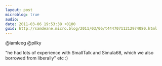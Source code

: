 ```yaml
---
layout: post
microblog: true
audio: 
date: 2011-03-06 19:53:38 +0100
guid: http://samdeane.micro.blog/2011/03/06/t44470711212974080.html
---
```

@iamleeg @pilky

"he had lots of experience with SmallTalk and Simula68, which we also borrowed from liberally" etc :)
